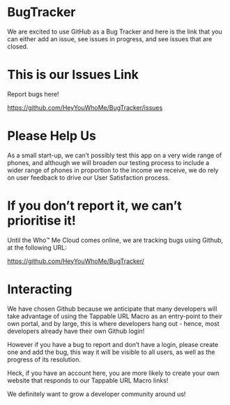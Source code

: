 # BugTracker

We are excited to use GitHub as a Bug Tracker and here is the link that you can either add an issue, see issues in progress, and see issues that are closed.

# This is our Issues Link

Report bugs here!

https://github.com/HeyYouWhoMe/BugTracker/issues

# Please Help Us

As a small start-up, we can’t possibly test this app on a very wide range of phones, and although we will broaden our testing process to include a wider range of phones in proportion to the income we receive, we do rely on user feedback to drive our User Satisfaction process.

# If you don’t report it, we can’t prioritise it!

Until the Who™ Me Cloud comes online, we are tracking bugs using Github, at the following URL:

https://github.com/HeyYouWhoMe/BugTracker/

# Interacting

We have chosen Github because we anticipate that many developers will take advantage of using the Tappable URL Macro as an entry-point to their own portal, and by large, this is where developers hang out - hence, most developers already have their own Github login!

However if you have a bug to report and don’t have a login, please create one and add the bug, this way it will be visible to all users, as well as the progress of its resolution.

Heck, if you have an account here, you are more likely to create your own website that responds to our Tappable URL Macro links!

We definitely want to grow a developer community around us!
